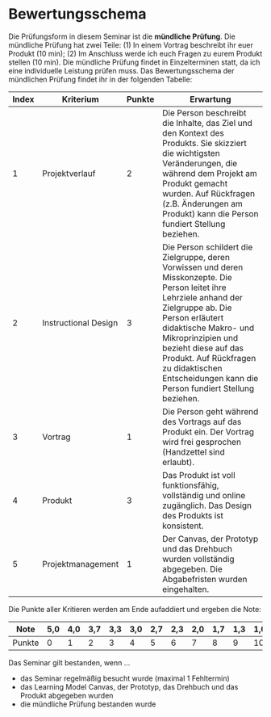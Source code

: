 # Bewertungsschema

Die Prüfungsform in diesem Seminar ist die **mündliche Prüfung**. Die mündliche Prüfung hat zwei Teile: (1) In einem Vortrag beschreibt ihr euer Produkt (10 min); (2) Im Anschluss werde ich euch Fragen zu eurem Produkt stellen (10 min). Die mündliche Prüfung findet in Einzelterminen statt, da ich eine individuelle Leistung prüfen muss. Das Bewertungsschema der mündlichen Prüfung findet ihr in der folgenden Tabelle:

| Index | Kriterium | Punkte	    |  Erwartung |
| --- | --- | ------------- |---------------------    | 
| 1 | Projektverlauf  | 2 | Die Person beschreibt die Inhalte, das Ziel und den Kontext des Produkts. Sie skizziert die wichtigsten Veränderungen, die während dem Projekt am Produkt gemacht wurden. Auf Rückfragen (z.B. Änderungen am Produkt) kann die Person fundiert Stellung beziehen. | 
| 2 | Instructional Design  | 3 | Die Person schildert die Zielgruppe, deren Vorwissen und deren Misskonzepte. Die Person leitet ihre Lehrziele anhand der Zielgruppe ab. Die Person erläutert didaktische Makro- und Mikroprinzipien und bezieht diese auf das Produkt. Auf Rückfragen zu didaktischen Entscheidungen kann die Person fundiert Stellung beziehen. | 
| 3 | Vortrag | 1 | Die Person geht während des Vortrags auf das Produkt ein. Der Vortrag wird frei gesprochen (Handzettel sind erlaubt). |
| 4 | Produkt  | 3 | Das Produkt ist voll funktionsfähig, vollständig und online zugänglich. Das Design des Produkts ist konsistent. |
| 5 | Projektmanagement | 1 | Der Canvas, der Prototyp und das Drehbuch wurden vollständig abgegeben. Die Abgabefristen wurden eingehalten. | 


Die Punkte aller Kritieren werden am Ende aufaddiert und ergeben die Note:


|  Note 	|  5,0 | 4,0 	|  3,7 	|  3,3 	|  3,0 	|  2,7 	|  2,3 	|  2,0 	|  1,7 	|  1,3 	|  1,0 	|
|---	|---	|--- |---	|---	|---	|---	|---	|---	|---	|---	|---	|
|   Punkte	|  0 |  1	|   2	|   3	|   4	|   5	|   6	|   7	|  8 	|   9	|   10	|


Das Seminar gilt bestanden, wenn ...

* das Seminar regelmäßig besucht wurde (maximal 1 Fehltermin)
* das Learning Model Canvas, der Prototyp, das Drehbuch und das Produkt abgegeben wurden
* die mündliche Prüfung bestanden wurde